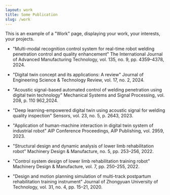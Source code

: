 ```yaml
---
layout: work
title: Some Publication
slug: /work
---
```

This is an example of a "Work" page, displaying your work, your interests, your projects.

  - "Multi-modal recognition control system for real-time robot welding penetration control and quality enhancement"
    The International Journal of Advanced Manufacturing Technology, vol. 135, no. 9, pp. 4359–4378, 2024.

  - "Digital twin concept and its applications: A review"
    Journal of Engineering Science & Technology Review, vol. 17, no. 2, 2024.

  - "Acoustic signal-based automated control of welding penetration using digital twin technology"
    Mechanical Systems and Signal Processing, vol. 208, p. 110 962,2024.

  - "Deep learning-empowered digital twin using acoustic signal for welding quality inspection"
    Sensors, vol. 23, no. 5, p. 2643, 2023.

  - "Application of human-machine interaction in digital twin system of industrial robot"
    AIP Conference Proceedings, AIP Publishing, vol. 2959, 2023.

  - "Structural design and dynamic analysis of lower limb rehabilitation robot"
    Machinery Design & Manufacture, no. 5, pp. 253–256, 2022.

  - "Control system design of lower limb rehabilitation training robot"
    Machinery Design & Manufacture, vol. 7, pp. 250–255, 2022.

  - "Design and motion planning simulation of multi-track postpartum rehabilitation training instrument"
    Journal of Zhongyuan University of Technology, vol. 31, no. 4, pp. 15–21, 2020.


<br />
<br />
